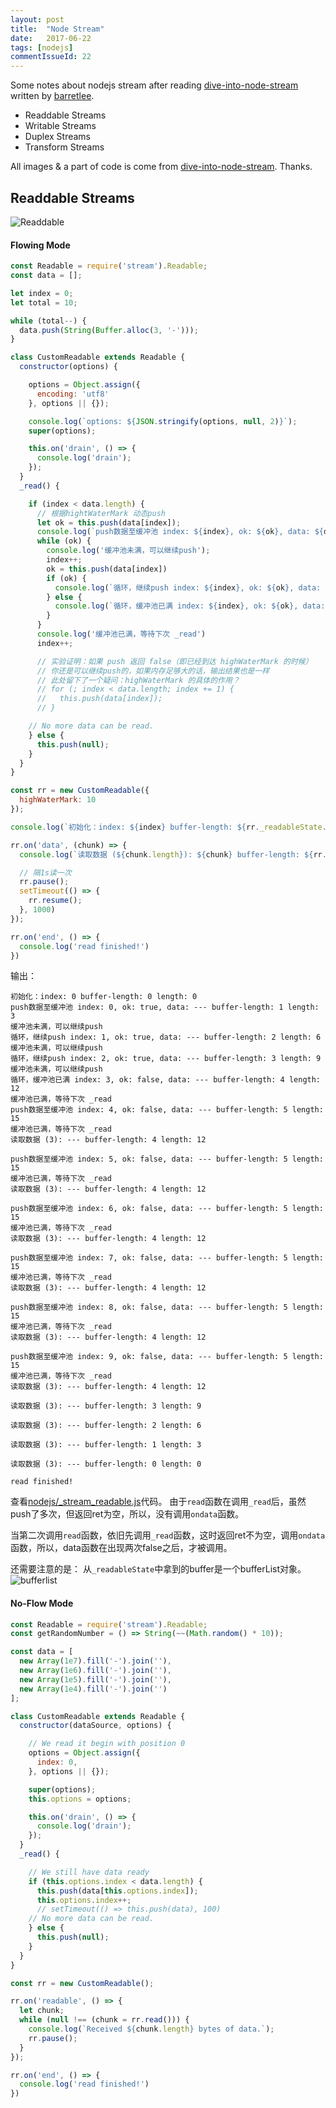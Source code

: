 ```yaml
---
layout: post
title:  "Node Stream"
date:   2017-06-22
tags: [nodejs]
commentIssueId: 22
---
```


Some notes about nodejs stream after reading [dive-into-node-stream](http://www.barretlee.com/blog/2017/06/06/dive-to-nodejs-at-stream-module/) written by [barretlee](https://github.com/barretlee).
* Readdable Streams
* Writable Streams
* Duplex Streams
* Transform Streams

All images & a part of code is come from [dive-into-node-stream](https://github.com/barretlee/dive-into-node-stream). Thanks.

<style>
.highlighter-rouge {
  max-height: 500px;
  overflow-y: scroll;
}
</style>

## Readdable Streams

![Readdable](https://raw.githubusercontent.com/barretlee/dive-into-node-stream/master/graphic/Readable.png)

#### Flowing Mode

```js
const Readable = require('stream').Readable;
const data = [];

let index = 0;
let total = 10;

while (total--) {
  data.push(String(Buffer.alloc(3, '-')));
}

class CustomReadable extends Readable {
  constructor(options) {

    options = Object.assign({
      encoding: 'utf8'
    }, options || {});

    console.log(`options: ${JSON.stringify(options, null, 2)}`);
    super(options);

    this.on('drain', () => {
      console.log('drain');
    });
  }
  _read() {

    if (index < data.length) {
      // 根据hightWaterMark 动态push
      let ok = this.push(data[index]);
      console.log(`push数据至缓冲池 index: ${index}, ok: ${ok}, data: ${data[index]} buffer-length: ${this._readableState.buffer.length} length: ${this._readableState.length}`);
      while (ok) {
        console.log('缓冲池未满，可以继续push');
        index++;
        ok = this.push(data[index])
        if (ok) {
          console.log(`循环，继续push index: ${index}, ok: ${ok}, data: ${data[index]} buffer-length: ${this._readableState.buffer.length} length: ${this._readableState.length}`);
        } else {
          console.log(`循环，缓冲池已满 index: ${index}, ok: ${ok}, data: ${data[index]} buffer-length: ${this._readableState.buffer.length} length: ${this._readableState.length}`);
        }
      }
      console.log('缓冲池已满，等待下次 _read')
      index++;

      // 实验证明：如果 push 返回 false（即已经到达 highWaterMark 的时候）
      // 你还是可以继续push的，如果内存足够大的话，输出结果也是一样
      // 此处留下了一个疑问：highWaterMark 的具体的作用？
      // for (; index < data.length; index += 1) {
      //   this.push(data[index]);
      // }

    // No more data can be read.
    } else {
      this.push(null);
    }
  }
}

const rr = new CustomReadable({
  highWaterMark: 10
});

console.log(`初始化：index: ${index} buffer-length: ${rr._readableState.buffer.length} length: ${rr._readableState.length}`)

rr.on('data', (chunk) => {
  console.log(`读取数据 (${chunk.length}): ${chunk} buffer-length: ${rr._readableState.buffer.length} length: ${rr._readableState.length}\n`);

  // 隔1s读一次
  rr.pause();
  setTimeout(() => {
    rr.resume();
  }, 1000)
});

rr.on('end', () => {
  console.log('read finished!')
})
```

输出：

```
初始化：index: 0 buffer-length: 0 length: 0
push数据至缓冲池 index: 0, ok: true, data: --- buffer-length: 1 length: 3
缓冲池未满，可以继续push
循环，继续push index: 1, ok: true, data: --- buffer-length: 2 length: 6
缓冲池未满，可以继续push
循环，继续push index: 2, ok: true, data: --- buffer-length: 3 length: 9
缓冲池未满，可以继续push
循环，缓冲池已满 index: 3, ok: false, data: --- buffer-length: 4 length: 12
缓冲池已满，等待下次 _read
push数据至缓冲池 index: 4, ok: false, data: --- buffer-length: 5 length: 15
缓冲池已满，等待下次 _read
读取数据 (3): --- buffer-length: 4 length: 12

push数据至缓冲池 index: 5, ok: false, data: --- buffer-length: 5 length: 15
缓冲池已满，等待下次 _read
读取数据 (3): --- buffer-length: 4 length: 12

push数据至缓冲池 index: 6, ok: false, data: --- buffer-length: 5 length: 15
缓冲池已满，等待下次 _read
读取数据 (3): --- buffer-length: 4 length: 12

push数据至缓冲池 index: 7, ok: false, data: --- buffer-length: 5 length: 15
缓冲池已满，等待下次 _read
读取数据 (3): --- buffer-length: 4 length: 12

push数据至缓冲池 index: 8, ok: false, data: --- buffer-length: 5 length: 15
缓冲池已满，等待下次 _read
读取数据 (3): --- buffer-length: 4 length: 12

push数据至缓冲池 index: 9, ok: false, data: --- buffer-length: 5 length: 15
缓冲池已满，等待下次 _read
读取数据 (3): --- buffer-length: 4 length: 12

读取数据 (3): --- buffer-length: 3 length: 9

读取数据 (3): --- buffer-length: 2 length: 6

读取数据 (3): --- buffer-length: 1 length: 3

读取数据 (3): --- buffer-length: 0 length: 0

read finished!
```
查看[nodejs/_stream_readable.js](https://github.com/nodejs/node/blob/master/lib/_stream_readable.js#L431-L464)代码。
由于`read`函数在调用`_read`后，虽然push了多次，但返回ret为空，所以，没有调用`ondata`函数。

当第二次调用`read`函数，依旧先调用`_read`函数，这时返回ret不为空，调用`ondata`函数，所以，data函数在出现两次false之后，才被调用。

还需要注意的是：
从`_readableState`中拿到的buffer是一个bufferList对象。
![bufferlist](https://user-images.githubusercontent.com/7157346/27435053-634fbc68-578d-11e7-8300-00bd808d6a5d.png)

#### No-Flow Mode

```js
const Readable = require('stream').Readable;
const getRandomNumber = () => String(~~(Math.random() * 10));

const data = [
  new Array(1e7).fill('-').join(''),
  new Array(1e6).fill('-').join(''),
  new Array(1e5).fill('-').join(''),
  new Array(1e4).fill('-').join('')
];

class CustomReadable extends Readable {
  constructor(dataSource, options) {

    // We read it begin with position 0
    options = Object.assign({
      index: 0,
    }, options || {});

    super(options);
    this.options = options;

    this.on('drain', () => {
      console.log('drain');
    });
  }
  _read() {

    // We still have data ready
    if (this.options.index < data.length) {
      this.push(data[this.options.index]);
      this.options.index++;
      // setTimeout(() => this.push(data), 100)
    // No more data can be read.
    } else {
      this.push(null);
    }
  }
}

const rr = new CustomReadable();

rr.on('readable', () => {
  let chunk;
  while (null !== (chunk = rr.read())) {
    console.log(`Received ${chunk.length} bytes of data.`);
    rr.pause();
  }
});

rr.on('end', () => {
  console.log('read finished!')
})
```

